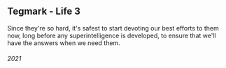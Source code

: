 ## Tegmark - Life 3

Since they're so hard, it's safest to start devoting our best efforts to them now, long before any superintelligence is developed, to ensure that we'll have the answers when we need them.


###### 2021